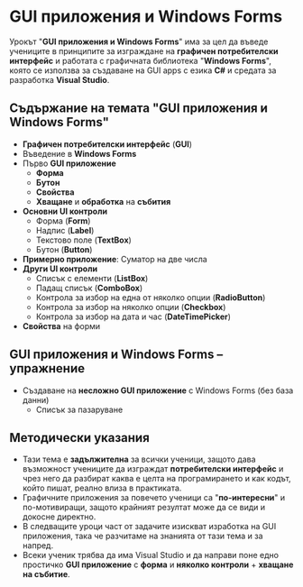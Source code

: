 # GUI приложения и Windows Forms

Урокът "**GUI приложения и Windows Forms**" има за цел да въведе учениците в принципите за изграждане на **графичен потребителски интерфейс** и работата с графичната библиотека "**Windows Forms**", която се използва за създаване на GUI apps с езика **C#** и средата за разработка **Visual Studio**.

## Съдържание на темата "GUI приложения и Windows Forms"
 - **Графичен потребителски интерфейс** (**GUI**)
 - Въведение в **Windows Forms**
 - Първо **GUI приложение**
   - **Форма**
   - **Бутон**
   - **Свойства**
   - **Хващане** и **обработка** на **събития**
 - **Основни UI контроли**
   - Форма (**Form**)
   - Надпис (**Label**)
   - Текстово поле (**TextBox**)
   - Бутон (**Button**)
 - **Примерно приложение**: Суматор на две числа
 - **Други UI контроли**
   - Списък с елементи (**ListBox**)
   - Падащ списък (**ComboBox**)
   - Контрола за избор на една от няколко опции (**RadioButton**)
   - Контрола за избор на няколко опции (**Checkbox**)
   - Контрола за избор на дата и час (**DateTimePicker**)
 - **Свойства** на форми

## GUI приложения и Windows Forms – упражнениe
  - Създаване на **несложно GUI приложение** с Windows Forms (без база данни)
    - Списък за пазаруване

## Методически указания
  - Тази тема е **задължителна** за всички ученици, защото дава възможност учениците да изграждат **потребителски интерфейс** и чрез него да разбират каква е целта на програмирането и как кодът, който пишат, реално влиза в практиката.
  - Графичните приложения за повечето ученици са "**по-интересни**" и по-мотивиращи, защото крайният резултат може да се види и докосне директно.
  - В следващите уроци част от задачите изискват изработка на GUI приложения, така че разчитаме на знанията от тази тема и за напред.
  - Всеки ученик трябва да има Visual Studio и да направи поне едно простичко **GUI приложение** с **форма** и **няколко контроли** + **хващане на събитие**.
